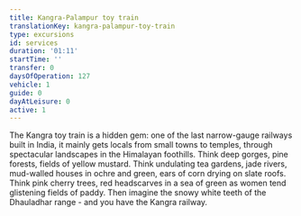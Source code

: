```yaml
---
title: Kangra-Palampur toy train
translationKey: kangra-palampur-toy-train
type: excursions
id: services
duration: '01:11'
startTime: ''
transfer: 0
daysOfOperation: 127
vehicle: 1
guide: 0
dayAtLeisure: 0
active: 1
---
```

The Kangra toy train is a hidden gem: one of the last narrow-gauge railways built in India, it mainly gets locals from small towns to temples, through spectacular landscapes in the Himalayan foothills. Think deep gorges, pine forests, fields of yellow mustard. Think undulating tea gardens, jade rivers, mud-walled houses in ochre and green, ears of corn drying on slate roofs. Think pink cherry trees, red headscarves in a sea of green as women tend glistening fields of paddy. Then imagine the snowy white teeth of the Dhauladhar range - and you have the Kangra railway.